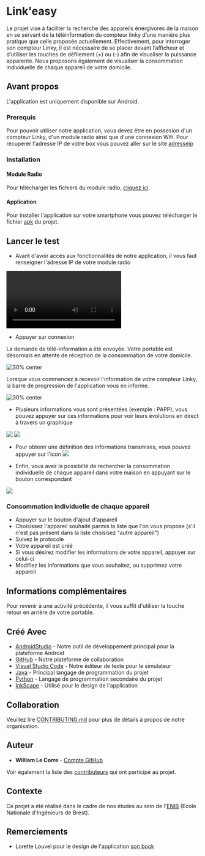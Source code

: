 # Link'easy

Le projet vise à faciliter la recherche des appareils énergivores de la maison en se servant de la téléinformation du compteur linky d’une manière plus pratique que celle proposée actuellement. Effectivement, pour interroger son compteur Linky, il est nécessaire de se placer devant l’afficheur et d’utiliser les touches de défilement (+) ou (-) afin de visualiser la puissance apparente.
Nous proposons également de visualiser la consommation individuelle de chaque appareil de votre domicile.

## Avant propos

L'application est uniquement disponible sur Android. 

### Prerequis

Pour pouvoir utiliser notre application, vous devez être en possesion d'un compteur Linky, d'un module radio ainsi que d'une connexion Wifi.
Pour récupérer l'adresse IP de votre box vous pouvez aller sur le site [adresseip](https://adresseip.com/)

### Installation

#### Module Radio
Pour télécharger les fichiers du module radio, [cliquez ici](https://urlz.fr/cQcs).

#### Application

Pour installer l'application sur votre smartphone vous pouvez télécharger le fichier [apk](https://urlz.fr/cQcF) du projet.

## Lancer le test

* Avant d'avoir accès aux fonctionnalités de notre application, il vous faut renseigner l'adresse IP de votre module radio

![](https://github.com/ThomasCochou/Link_easy/blob/master/Images%20CR/connexion.mp4)

* Appuyer sur connexion

La demande de télé-information a été envoyée.
Votre portable est désormais en attente de réception de la consommation de votre domicile.

![30% center](https://github.com/ThomasCochou/Link_easy/blob/master/Images%20CR/connexion_en_cours.png)

Lorsque vous commencez à recevoir l'information de votre compteur Linky, la barre de progression de l'application vous en informe.

![30% center](https://github.com/ThomasCochou/Link_easy/blob/master/Images%20CR/reception.png)

* Plusieurs informations vous sont présentées (exemple : PAPP), vous pouvez appuyer sur ces informations pour voir leurs évolutions en direct à travers un graphique

![](https://github.com/ThomasCochou/Link_easy/blob/master/Images%20CR/puissances.png)
![](https://github.com/ThomasCochou/Link_easy/blob/master/Images%20CR/graph.png)

* Pour obtenir une définition des informations transmises, vous pouvez appuyer sur l'icon ![](https://github.com/ThomasCochou/Link_easy/blob/master/Images%20CR/i.png)

* Enfin, vous avez la possibilté de rechercher la consommation individuelle de chaque appareil dans votre maison en appuyant sur le bouton correspondant

![](https://github.com/ThomasCochou/Link_easy/blob/master/Images%20CR/bouton_devices.png)

### Consommation individuelle de chaque appareil

* Appuyer sur le bouton d'ajout d'appareil
* Choisissez l'appareil souhaité parmis la liste que l'on vous propose (s'il n'est pas présent dans la liste choisisez "autre appareil")
* Suivez le protocole
* Votre appareil est créé
* Si vous désirez modifier les informations de votre appareil, appuyer sur celui-ci
* Modifiez les informations que vous souhaitez, ou supprimez votre appareil

## Informations complémentaires

Pour revenir à une activité précédente, il vous suffit d'utiliser la touche retour en arrière de votre portable.

## Créé Avec

* [AndroidStudio](https://cutt.ly/TyTR5ou) - Notre outil de développement principal pour la plateforme Android
* [GitHub](https://github.com/) - Notre plateforme de collaboration
* [Visual Studio Code](https://code.visualstudio.com/) - Notre éditeur de texte pour le simulateur
* [Java](https://www.java.com/fr/) - Principal langage de programmation du projet
* [Python](https://www.python.org/) - Langage de programmation secondaire du projet
* [InkScape](https://inkscape.org/fr/) - Utilisé pour le design de l'application

## Collaboration

Veuillez lire [CONTRIBUTING.md](https://github.com/ThomasCochou/Link_easy/blob/master/CONTRIBUTING.md) pour plus de détails à propos de notre organisation. 

## Auteur

* **William Le Corre** - [Compte GitHub](https://github.com/willeco)

Voir également la liste des [contributeurs](https://github.com/ThomasCochou/Link_easy/graphs/contributors) qui ont participé au projet.

## Contexte

Ce projet a été réalisé dans le cadre de nos études au sein de l'[ENIB](https://www.enib.fr/fr/) (Ecole Nationale d'Ingénieurs de Brest).

## Remerciements

* Lorette Louvel pour le design de l'application [son book](https://iffdec.com/)
